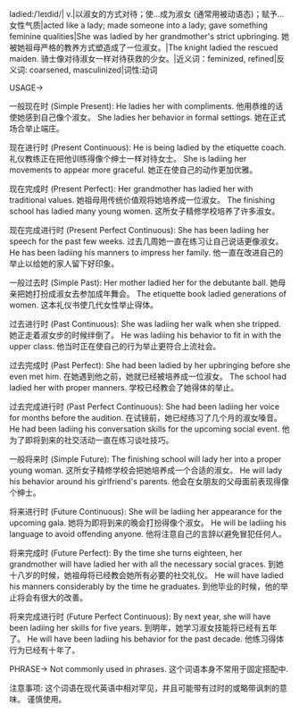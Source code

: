 ladied:/ˈleɪdid/| v.|以淑女的方式对待；使…成为淑女 (通常用被动语态)；赋予…女性气质|acted like a lady; made someone into a lady; gave something feminine qualities|She was ladied by her grandmother's strict upbringing. 她被她祖母严格的教养方式塑造成了一位淑女。|The knight ladied the rescued maiden. 骑士像对待淑女一样对待获救的少女。|近义词：feminized, refined|反义词: coarsened, masculinized|词性:动词

USAGE->

一般现在时 (Simple Present):
He ladies her with compliments. 他用恭维的话使她感到自己像个淑女。
She ladies her behavior in formal settings.  她在正式场合举止端庄。


现在进行时 (Present Continuous):
He is being ladied by the etiquette coach.  礼仪教练正在把他训练得像个绅士一样对待女士。
She is ladiing her movements to appear more graceful. 她正在使自己的动作更加优雅。


现在完成时 (Present Perfect):
Her grandmother has ladied her with traditional values. 她祖母用传统价值观将她培养成一位淑女。
The finishing school has ladied many young women. 这所女子精修学校培养了许多淑女。


现在完成进行时 (Present Perfect Continuous):
She has been ladiing her speech for the past few weeks. 过去几周她一直在练习让自己说话更像淑女。
He has been ladiing his manners to impress her family.  他一直在改进自己的举止以给她的家人留下好印象。


一般过去时 (Simple Past):
Her mother ladied her for the debutante ball. 她母亲把她打扮成淑女去参加成年舞会。
The etiquette book ladied generations of women. 这本礼仪书使几代女性举止得体。


过去进行时 (Past Continuous):
She was ladiing her walk when she tripped. 她正走着淑女步的时候绊倒了。
He was ladiing his behavior to fit in with the upper class. 他当时正在使自己的行为举止更符合上流社会。


过去完成时 (Past Perfect):
She had been ladied by her upbringing before she even met him.  在她遇到他之前，她就已经被培养成一位淑女。
The school had ladied her with proper manners. 学校已经教会了她得体的举止。


过去完成进行时 (Past Perfect Continuous):
She had been ladiing her voice for months before the audition.  在试镜前，她已经练习了几个月的淑女嗓音。
He had been ladiing his conversation skills for the upcoming social event. 他为了即将到来的社交活动一直在练习谈吐技巧。


一般将来时 (Simple Future):
The finishing school will lady her into a proper young woman. 这所女子精修学校会把她培养成一个合适的淑女。
He will lady his behavior around his girlfriend's parents. 他会在女朋友的父母面前表现得像个绅士。


将来进行时 (Future Continuous):
She will be ladiing her appearance for the upcoming gala.  她将为即将到来的晚会打扮得像个淑女。
He will be ladiing his language to avoid offending anyone. 他将注意自己的言辞以避免冒犯任何人。


将来完成时 (Future Perfect):
By the time she turns eighteen, her grandmother will have ladied her with all the necessary social graces. 到她十八岁的时候，她祖母将已经教会她所有必要的社交礼仪。
He will have ladied his manners considerably by the time he graduates. 到他毕业的时候，他的举止将会有很大的改善。


将来完成进行时 (Future Perfect Continuous):
By next year, she will have been ladiing her skills for five years. 到明年，她学习淑女技能将已经有五年了。
He will have been ladiing his behavior for the past decade. 他练习得体行为已经有十年了。

PHRASE->
Not commonly used in phrases.  这个词语本身不常用于固定搭配中.


注意事项:  这个词语在现代英语中相对罕见，并且可能带有过时的或略带讽刺的意味。  谨慎使用。

